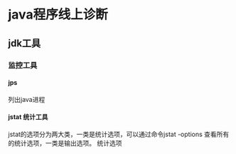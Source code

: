 # java程序线上诊断
## jdk工具
### 监控工具
#### jps
列出java进程
#### jstat 统计工具
jstat的选项分为两大类，一类是统计选项，可以通过命令jstat -options 查看所有的统计选项，一类是输出选项。
统计选项



